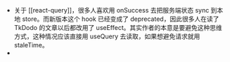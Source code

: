 - 关于 [[react-query]]，很多人喜欢用 onSuccess 去把服务端状态 sync 到本地 store。而新版本这个 hook 已经变成了 deprecated，因此很多人在读了 TkDodo 的文章以后都改用了 useEffect。其实作者的本意是要避免这种思维方式，这种情况应该直接用 useQuery 去读取，如果想避免请求就用 staleTime。
-